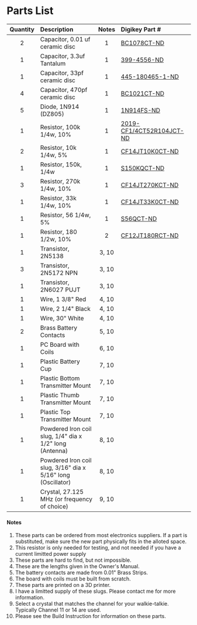 # Parts List


|	Quantity	|	Description	|	Notes	|		Digikey Part #				|
|:---------:		|:-------------------------------------------		|:-----------:		|:-----------						|
|	2	|	Capacitor, 0.01 uf ceramic disc	|	1	|	[	BC1078CT-ND	](	https://www.digikey.com/en/products/detail/vishay-beyschlag-draloric-bc-components/K103K15X7RF5TL2/286532	)	|
|	1	|	Capacitor, 3.3uf Tantalum	|	1	|	[	399-4556-ND	](	https://www.digikey.com/en/products/detail/kemet/T322B335K015AT/946574	)	|
|	1	|	Capacitor, 33pf ceramic disc	|	1	|	[	445-180465-1-ND	](	https://www.digikey.com/en/products/detail/tdk-corporation/FA18C0G1H330JNU06/9560591	)	|
|	4	|	Capacitor, 470pf ceramic disc	|	1	|	[	BC1021CT-ND	](	https://www.digikey.com/en/products/detail/vishay-beyschlag-draloric-bc-components/K471J15C0GF5TL2/286475	)	|
|	5	|	Diode, 1N914 (DZ805)	|	1	|	[	1N914FS-ND	](	https://www.digikey.com/en/products/detail/onsemi/1N914/978749	)	|
|	1	|	Resistor, 100k 1/4w, 10%	|	1	|	[	2019-CF1/4CT52R104JCT-ND	](	https://www.digikey.com/en/products/detail/koa-speer-electronics-inc/CF1-4CT52R104J/13537243	)	|
|	2	|	Resistor, 10k 1/4w, 5%	|	1	|	[	CF14JT10K0CT-ND	](	https://www.digikey.com/en/products/detail/stackpole-electronics-inc/CF14JT10K0/1741265	)	|
|	1	|	Resistor, 150k, 1/4w	|	1	|	[	S150KQCT-ND	](	https://www.digikey.com/en/products/detail/stackpole-electronics-inc/CFM14JT150K/1742090	)	|
|	3	|	Resistor, 270k 1/4w, 10%	|	1	|	[	CF14JT270KCT-ND	](	https://www.digikey.com/en/products/detail/stackpole-electronics-inc/CF14JT270K/1741364	)	|
|	1	|	Resistor, 33k 1/4w, 10%	|	1	|	[	CF14JT33K0CT-ND	](	https://www.digikey.com/en/products/detail/stackpole-electronics-inc/CF14JT33K0/1741403	)	|
|	1	|	Resistor, 56 1/4w, 5%	|	1	|	[	S56QCT-ND	](	https://www.digikey.com/en/products/detail/stackpole-electronics-inc/CFM14JT56R0/1742244	)	|
|	1	|	Resistor, 180 1/2w, 10%	|	2	|	[	CF12JT180RCT-ND	](	https://www.digikey.com/en/products/detail/stackpole-electronics-inc/CF12JT180R/1741056	)	|
|	1	|	Transistor, 2N5138	|	3, 10	|						|
|	3	|	Transistor, 2N5172 NPN	|	3, 10	|						|
|	1	|	Transistor, 2N6027 PUJT	|	3, 10	|						|
|	1	|	Wire, 1 3/8" Red	|	4, 10	|						|
|	1	|	Wire, 2 1/4" Black	|	4, 10	|						|
|	1	|	Wire, 30" White	|	4, 10	|						|
|	2	|	Brass Battery Contacts	|	5, 10	|						|
|	1	|	PC Board with Coils	|	6, 10	|						|
|	1	|	Plastic Battery Cup	|	7, 10	|						|
|	1	|	Plastic Bottom Transmitter Mount	|	7, 10	|						|
|	1	|	Plastic Thumb Transmitter Mount	|	7, 10	|						|
|	1	|	Plastic Top Transmitter Mount	|	7, 10	|						|
|	1	|	Powdered Iron coil slug, 1/4" dia x 1/2" long (Antenna)	|	8, 10	|						|
|	1	|	Powdered Iron coil slug, 3/16" dia x 5/16" long (Oscillator)	|	8, 10	|						|
|	1	|	Crystal, 27.125 MHz (or frequency of choice)	|	9, 10	|						|


#### Notes

1. These parts can be ordered from most electronics suppliers.  If a part is substituted, make sure the new part physically fits in the alloted space.
2. This resistor is only needed for testing, and not needed if you have a current limitted power supply
3. These parts are hard to find, but not impossible.
4. These are the lengths given in the Owner's Manual.  
5. The battery contacts are made from 0.01" Brass Strips. 
6. The board with coils must be built from scratch.
7. These parts are printed on a 3D printer.
8. I have a limitted supply of these slugs. Please contact me for more information.
9. Select a crystal that matches the channel for your walkie-talkie.  Typically Channel 11 or 14 are used.
10. Please see the Build Instruction for information on these parts.





